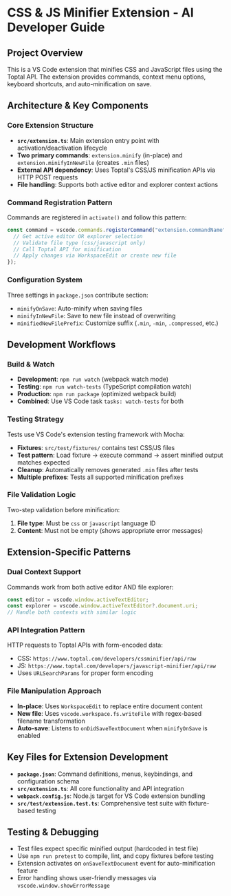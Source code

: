 # CSS & JS Minifier Extension - AI Developer Guide

## Project Overview
This is a VS Code extension that minifies CSS and JavaScript files using the Toptal API. The extension provides commands, context menu options, keyboard shortcuts, and auto-minification on save.

## Architecture & Key Components

### Core Extension Structure
- **`src/extension.ts`**: Main extension entry point with activation/deactivation lifecycle
- **Two primary commands**: `extension.minify` (in-place) and `extension.minifyInNewFile` (creates `.min` files)
- **External API dependency**: Uses Toptal's CSS/JS minification APIs via HTTP POST requests
- **File handling**: Supports both active editor and explorer context actions

### Command Registration Pattern
Commands are registered in `activate()` and follow this pattern:
```typescript
const command = vscode.commands.registerCommand("extension.commandName", async () => {
  // Get active editor OR explorer selection
  // Validate file type (css/javascript only)
  // Call Toptal API for minification
  // Apply changes via WorkspaceEdit or create new file
});
```

### Configuration System
Three settings in `package.json` contribute section:
- `minifyOnSave`: Auto-minify when saving files
- `minifyInNewFile`: Save to new file instead of overwriting
- `minifiedNewFilePrefix`: Customize suffix (`.min`, `-min`, `.compressed`, etc.)

## Development Workflows

### Build & Watch
- **Development**: `npm run watch` (webpack watch mode)
- **Testing**: `npm run watch-tests` (TypeScript compilation watch)
- **Production**: `npm run package` (optimized webpack build)
- **Combined**: Use VS Code task `tasks: watch-tests` for both

### Testing Strategy
Tests use VS Code's extension testing framework with Mocha:
- **Fixtures**: `src/test/fixtures/` contains test CSS/JS files
- **Test pattern**: Load fixture → execute command → assert minified output matches expected
- **Cleanup**: Automatically removes generated `.min` files after tests
- **Multiple prefixes**: Tests all supported minification prefixes

### File Validation Logic
Two-step validation before minification:
1. **File type**: Must be `css` or `javascript` language ID
2. **Content**: Must not be empty (shows appropriate error messages)

## Extension-Specific Patterns

### Dual Context Support
Commands work from both active editor AND file explorer:
```typescript
const editor = vscode.window.activeTextEditor;
const explorer = vscode.window.activeTextEditor?.document.uri;
// Handle both contexts with similar logic
```

### API Integration Pattern
HTTP requests to Toptal APIs with form-encoded data:
- CSS: `https://www.toptal.com/developers/cssminifier/api/raw`
- JS: `https://www.toptal.com/developers/javascript-minifier/api/raw`
- Uses `URLSearchParams` for proper form encoding

### File Manipulation Approach
- **In-place**: Uses `WorkspaceEdit` to replace entire document content
- **New file**: Uses `vscode.workspace.fs.writeFile` with regex-based filename transformation
- **Auto-save**: Listens to `onDidSaveTextDocument` when `minifyOnSave` is enabled

## Key Files for Extension Development
- **`package.json`**: Command definitions, menus, keybindings, and configuration schema
- **`src/extension.ts`**: All core functionality and API integration
- **`webpack.config.js`**: Node.js target for VS Code extension bundling
- **`src/test/extension.test.ts`**: Comprehensive test suite with fixture-based testing

## Testing & Debugging
- Test files expect specific minified output (hardcoded in test file)
- Use `npm run pretest` to compile, lint, and copy fixtures before testing
- Extension activates on `onSaveTextDocument` event for auto-minification feature
- Error handling shows user-friendly messages via `vscode.window.showErrorMessage`